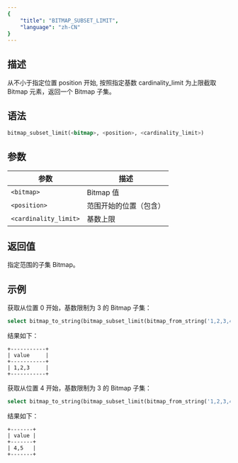 ```yaml
---
{
    "title": "BITMAP_SUBSET_LIMIT",
    "language": "zh-CN"
}
---
```


<!-- 
Licensed to the Apache Software Foundation (ASF) under one
or more contributor license agreements.  See the NOTICE file
distributed with this work for additional information
regarding copyright ownership.  The ASF licenses this file
to you under the Apache License, Version 2.0 (the
"License"); you may not use this file except in compliance
with the License.  You may obtain a copy of the License at

  http://www.apache.org/licenses/LICENSE-2.0

Unless required by applicable law or agreed to in writing,
software distributed under the License is distributed on an
"AS IS" BASIS, WITHOUT WARRANTIES OR CONDITIONS OF ANY
KIND, either express or implied.  See the License for the
specific language governing permissions and limitations
under the License.
-->

## 描述

从不小于指定位置 position 开始, 按照指定基数 cardinality_limit 为上限截取 Bitmap 元素，返回一个 Bitmap 子集。

## 语法

```sql
bitmap_subset_limit(<bitmap>, <position>, <cardinality_limit>)
```

## 参数

| 参数                    | 描述          |
|-----------------------|-------------|
| `<bitmap>`            | Bitmap 值    |
| `<position>`          | 范围开始的位置（包含） |
| `<cardinality_limit>` | 基数上限        |

## 返回值

指定范围的子集 Bitmap。

## 示例

获取从位置 0 开始，基数限制为 3 的 Bitmap 子集：

```sql
select bitmap_to_string(bitmap_subset_limit(bitmap_from_string('1,2,3,4,5'), 0, 3)) value;
```

结果如下：

```text
+-----------+
| value     |
+-----------+
| 1,2,3     |
+-----------+
```

获取从位置 4 开始，基数限制为 3 的 Bitmap 子集：

```sql
select bitmap_to_string(bitmap_subset_limit(bitmap_from_string('1,2,3,4,5'), 4, 3)) value;
```

结果如下：

```text
+-------+
| value |
+-------+
| 4,5   |
+-------+
```
